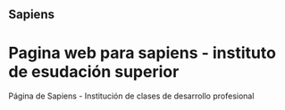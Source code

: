 ## Sapiens
# Pagina web para sapiens - instituto de esudación superior

Página de Sapiens - Institución de clases de desarrollo profesional
